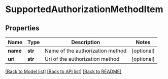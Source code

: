 # SupportedAuthorizationMethodItem

## Properties
Name | Type | Description | Notes
------------ | ------------- | ------------- | -------------
**name** | **str** | Name of the authorization method | [optional] 
**uri** | **str** | Uri of the authorization method | [optional] 

[[Back to Model list]](../README.md#documentation-for-models) [[Back to API list]](../README.md#documentation-for-api-endpoints) [[Back to README]](../README.md)

